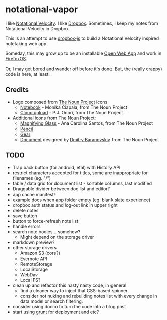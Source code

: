 # notational-vapor

I like [Notational Velocity](http://notational.net/). I like
[Dropbox](http://dropbox.com). Sometimes, I keep my notes from Notational
Velocity in Dropbox.

This is an attempt to use [dropbox-js](https://github.com/dropbox/dropbox-js)
to build a Notational Velocity inspired notetaking web app.

Someday, this may grow up to be an installable [Open Web
App](https://developer.mozilla.org/en-US/apps) and work in
[FirefoxOS](http://www.mozilla.org/en-US/b2g/).

Or, I may get bored and wander off before it's done. But, the (really crappy)
code is here, at least!

## Credits

* Logo composed from [The Noun Project](http://thenounproject.com/) icons
    * [Notebook](http://thenounproject.com/noun/notebook/#icon-No4512) - Monika Ciapala, from The Noun Project
    * [Cloud upload](http://thenounproject.com/noun/cloud-upload/#icon-No2787) - P.J. Onori, from The Noun Project
* Additional icons from The Noun Project:
    * [Magnifying Glass](http://thenounproject.com/noun/magnifying-glass/#icon-No3017) - Ana Carolina Santos, from The Noun Project
    * [Pencil](http://thenounproject.com/noun/pencil/#icon-No1170)
    * [Gear](http://thenounproject.com/noun/gear/#icon-No1329)
    * <a href="http://thenounproject.com/noun/document/#icon-No5034" target="_blank">Document</a> designed by <a href="http://thenounproject.com/DmitryBaranovskiy" target="_blank">Dmitry Baranovskiy</a> from The Noun Project

## TODO

* Trap back button (for android, etal) with History API
* restrict characters accepted for titles, some are inappropriate for filenames (eg. "/")
* table / data grid for document list - sortable columns, last modified
* Draggable divider between doc list and editor?
* app cache manifest!
* example docs when app folder empty (eg. blank slate experience)
* dropbox auth status and log-out link in upper right
* delete notes
* save button
* button to force-refresh note list
* handle errors
* search note bodies... somehow?
    * Might depend on the storage driver
* markdown preview?
* other storage drivers
    * Amazon S3 (cors?)
    * Evernote API
    * RemoteStorage
    * LocalStorage
    * WebDav
    * Local FS?
* clean up and refactor this nasty nasty code, in general
    * find a cleaner way to inject that CSS-based spinner
    * consider not nuking and rebuilding notes list with every change in data
        model or search filtering.
* consider using docco to turn the code into a blog post
* start using [grunt](http://gruntjs.com/) for deployment and etc?
